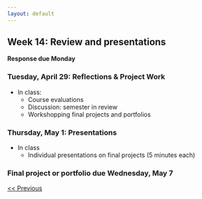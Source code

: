 ```yaml
---
layout: default
---
```


## Week 14: Review and presentations

**Response due Monday**

### Tuesday, April 29: Reflections & Project Work

- In class:
	- Course evaluations
	- Discussion: semester in review
	- Workshopping final projects and portfolios

### Thursday, May 1: Presentations

- In class
	- Individual presentations on final projects (5 minutes each)

### Final project or portfolio due Wednesday, May 7


[<< Previous](13) 